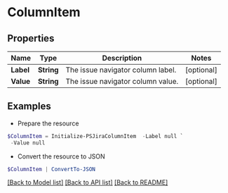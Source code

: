 # ColumnItem
## Properties

Name | Type | Description | Notes
------------ | ------------- | ------------- | -------------
**Label** | **String** | The issue navigator column label. | [optional] 
**Value** | **String** | The issue navigator column value. | [optional] 

## Examples

- Prepare the resource
```powershell
$ColumnItem = Initialize-PSJiraColumnItem  -Label null `
 -Value null
```

- Convert the resource to JSON
```powershell
$ColumnItem | ConvertTo-JSON
```

[[Back to Model list]](../README.md#documentation-for-models) [[Back to API list]](../README.md#documentation-for-api-endpoints) [[Back to README]](../README.md)

